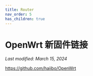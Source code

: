 ```yaml
---
title: Router
nav_order: 5
has_children: true
---
```



# OpenWrt 新固件链接
*Last modified: March 15, 2024*

https://github.com/haiibo/OpenWrt

